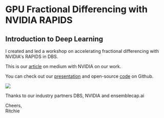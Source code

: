 # GPU Fractional Differencing with NVIDIA RAPIDS

## Introduction to Deep Learning

I created and led a workshop on accelerating fractional differencing with NVIDIA's RAPIDS in DBS.

This is our [article](https://medium.com/rapids-ai/rapid-fractional-differencing-to-minimize-memory-loss-while-making-a-time-series-stationary-2052f6c060a4) on medium with NVIDIA on our work.

You can check out our [presentation](https://www.researchgate.net/publication/335159299_GFD_GPU_Fractional_Differencing_for_Rapid_Large-scale_Stationarizing_of_Time_Series_Data_while_Minimizing_Memory_Loss) and open-source [code](https://github.com/ritchieng/fractional_differencing_gpu) on Github.

![](https://res.cloudinary.com/ritchieng/image/upload/v1583310918/deeplearningwizard.com/dbsnvidiaensemble_1-1024x768.jpg)


Thanks to our industry partners DBS, NVIDIA and ensemblecap.ai

Cheers,
<br />Ritchie